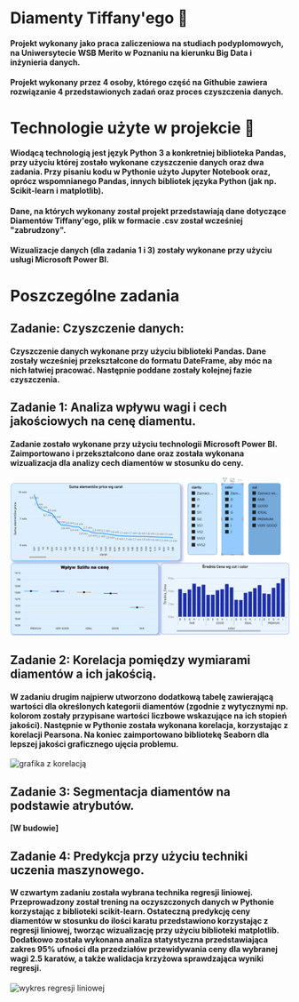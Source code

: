# Diamenty Tiffany'ego :gem:

#### Projekt wykonany jako praca zaliczeniowa na studiach podyplomowych, na Uniwersytecie WSB Merito w Poznaniu na kierunku Big Data i inżynieria danych.
#### Projekt wykonany przez 4 osoby, którego część na Githubie zawiera rozwiązanie 4 przedstawionych zadań oraz proces czyszczenia danych.


# Technologie użyte w projekcie 📁

#### Wiodącą technologią jest język Python 3 a konkretniej biblioteka Pandas, przy użyciu której zostało wykonane czyszczenie danych oraz dwa zadania. Przy pisaniu kodu w Pythonie użyto Jupyter Notebook oraz, oprócz wspomnianego Pandas, innych bibliotek języka Python (jak np. Scikit-learn i matplotlib). 
#### Dane, na których wykonany został projekt przedstawiają dane dotyczące Diamentów Tiffany'ego, plik w formacie .csv został wcześniej "zabrudzony".
#### Wizualizacje danych (dla zadania 1 i 3) zostały wykonane przy użyciu usługi Microsoft Power BI.


# Poszczególne zadania

## Zadanie: Czyszczenie danych:

#### Czyszczenie danych wykonane przy użyciu biblioteki Pandas. Dane zostały wcześniej przekształcone do formatu DateFrame, aby móc na nich łatwiej pracować. Następnie poddane zostały kolejnej fazie czyszczenia.

## Zadanie 1: Analiza wpływu wagi i cech jakościowych na cenę diamentu.

#### Zadanie zostało wykonane przy użyciu technologii Microsoft Power BI. Zaimportowano i przekształcono dane oraz została wykonana wizualizacja dla analizy cech diamentów w stosunku do ceny.

![grafika z analizą ceny diamentów](https://github.com/BigDataGrupaDruga/BigDataDiamonds/blob/main/Task%201/Analiza_Ceny_PBI.png)

## Zadanie 2: Korelacja pomiędzy wymiarami diamentów a ich jakością.

#### W zadaniu drugim najpierw utworzono dodatkową tabelę zawierającą wartości dla określonych kategorii diamentów (zgodnie z wytycznymi np. kolorom zostały przypisane wartości liczbowe wskazujące na ich stopień jakości). Następnie w Pythonie została wykonana korelacja, korzystając z korelacji Pearsona. Na koniec zaimportowano bibliotekę Seaborn dla lepszej jakości graficznego ujęcia problemu.

![grafika z korelacją](https://i.imgur.com/sylNGTc.png)

## Zadanie 3: Segmentacja diamentów na podstawie atrybutów.
#### [W budowie]

## Zadanie 4: Predykcja przy użyciu techniki uczenia maszynowego.

#### W czwartym zadaniu została wybrana technika regresji liniowej. Przeprowadzony został trening na oczyszczonych danych w Pythonie korzystając z biblioteki scikit-learn. Ostateczną predykcję ceny diamentów w stosunku do ilości karatu przedstawiono korzystając z regresji liniowej, tworząc wizualizację przy użyciu biblioteki matplotlib. Dodatkowo została wykonana analiza statystyczna przedstawiająca zakres 95% ufności dla przedziałów przewidywania ceny dla wybranej wagi 2.5 karatów, a także walidacja krzyżowa sprawdzająca wyniki regresji.

![wykres regresji liniowej](https://i.imgur.com/ghoP5K0.png)

